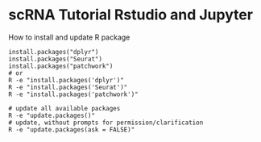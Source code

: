 # scRNA Tutorial Rstudio and Jupyter
How to install and update R package

```
install.packages("dplyr")
install.packages("Seurat")
install.packages("patchwork")
# or 
R -e "install.packages('dplyr')"
R -e "install.packages('Seurat')"
R -e "install.packages('patchwork')"

# update all available packages
R -e "update.packages()"
# update, without prompts for permission/clarification
R -e "update.packages(ask = FALSE)"
